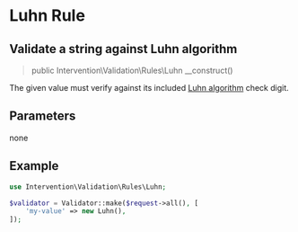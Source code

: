 # Luhn Rule
## Validate a string against Luhn algorithm

> public Intervention\Validation\Rules\Luhn __construct()

The given value must verify against its included [Luhn algorithm](https://en.wikipedia.org/wiki/Luhn_algorithm) check digit.

## Parameters

none

## Example

```php
use Intervention\Validation\Rules\Luhn;

$validator = Validator::make($request->all(), [
    'my-value' => new Luhn(),
]);
```


